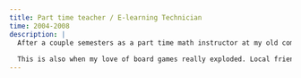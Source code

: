 ```yaml
---
title: Part time teacher / E-learning Technician
time: 2004-2008
description: |
  After a couple semesters as a part time math instructor at my old community college, I switched to a role supporting instructors with remote learning, software assistance, and classroom technology.
  
  This is also when my love of board games really exploded. Local friends had an extensive game collection and we used to play until late at night.
---
```

